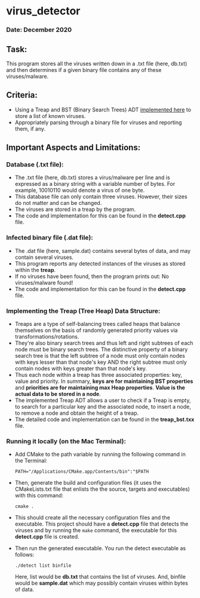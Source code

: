 # virus_detector

### Date: December 2020

## Task:

This program stores all the viruses written down in a .txt file (here, db.txt) and then determines if a given binary file contains any of these viruses/malware.

## Criteria:

* Using a Treap and BST (Binary Search Trees) ADT [implemented here](https://github.com/VNMod/Data-Structures-and-Algorithms/tree/main/Data%20Structures/Treap%20ADT) to store a list of known viruses.
* Appropriately parsing through a binary file for viruses and reporting them, if any.


## Important Aspects and Limitations:

### Database (.txt file):
- The .txt file (here, db.txt) stores a virus/malware per line and is expressed as a binary string with a variable number of bytes. For example, 10010110 would denote a virus of one byte.
- This database file can only contain three viruses. However, their sizes do not matter and can be changed.
- The viruses are stored in a treap by the program.
- The code and implementation for this can be found in the **detect.cpp** file.

### Infected binary file (.dat file):
- The .dat file (here, sample.dat) contains several bytes of data, and may contain several viruses.
- This program reports any detected instances of the viruses as stored within the **treap**.
- If no viruses have been found, then the program prints out: No viruses/malware found!
- The code and implementation for this can be found in the **detect.cpp** file.

### Implementing the Treap (Tree Heap) Data Structure:
- Treaps are a type of self-balancing trees called heaps that balance themselves on the basis of randomly generated priority values via transformations/rotations. 
- They're also binary search trees and thus left and right subtrees of each node must be binary search trees. The distinctive property of a binary search tree is that the left subtree of a node must only contain nodes with keys lesser than that node's key AND the right subtree must only contain nodes with keys greater than that node's key.
- Thus each node within a treap has three associated properties: key, value and priority. In summary, **keys are for maintaining BST properties** and **priorities are for maintaining max Heap properties**. **Value is the actual data to be stored in a node**.
- The implemented Treap ADT allows a user to check if a Treap is empty, to search for a particular key and the associated node, to insert a node, to remove a node and obtain the height of a treap.
- The detailed code and implementation can be found in the **treap_bst.txx** file.

### Running it locally (on the Mac Terminal):

- Add CMake to the path variable by running the following command in the Terminal:
  ```
  PATH="/Applications/CMake.app/Contents/bin":"$PATH
  ```
  
- Then, generate the build and configuration files (it uses the CMakeLists.txt file that enlists the the source, targets and executables) with this command:

  ```
  cmake .
  ```
  
- This should create all the necessary configuration files and the executable. This project should have a **detect.cpp** file that detects the viruses and by running the   ```make``` command, the executable for this **detect.cpp** file is created.

- Then run the generated executable. You run the detect executable as follows:

  ```
  ./detect list binfile
  ```
  
  Here, list would be **db.txt** that contains the list of viruses.
  And, binfile would be **sample.dat** which may possibly contain viruses within bytes of data.
  
  
